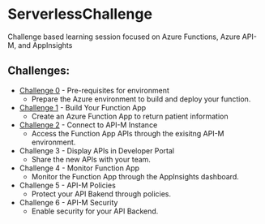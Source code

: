 # ServerlessChallenge
Challenge based learning session focused on Azure Functions, Azure API-M, and AppInsights

## Challenges:
- [Challenge 0](/Challenge0.md) - Pre-requisites for environment
  - Prepare the Azure environment to build and deploy your function.
- [Challenge 1](/Challenge1.md) - Build Your Function App
  - Create an Azure Function App to return patient information
- [Challenge 2](/Challenge2.md) - Connect to API-M Instance
  - Access the Function App APIs through the exisitng API-M environment.
- Challenge 3 - Display APIs in Developer Portal
  - Share the new APIs with your team.
- Challenge 4 - Monitor Function App
  - Monitor the Function App through the AppInsights dashboard.
- Challenge 5 - API-M Policies
  - Protect your API Bakend through policies.
- Challenge 6 - API-M Security
  - Enable security for your API Backend.
